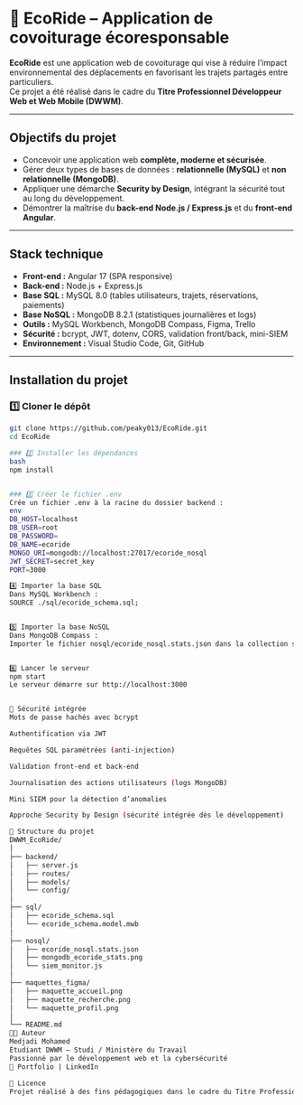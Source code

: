 # 🌿 EcoRide – Application de covoiturage écoresponsable

**EcoRide** est une application web de covoiturage qui vise à réduire l’impact environnemental des déplacements en favorisant les trajets partagés entre particuliers.  
Ce projet a été réalisé dans le cadre du **Titre Professionnel Développeur Web et Web Mobile (DWWM)**.

---

##  Objectifs du projet

- Concevoir une application web **complète, moderne et sécurisée**.  
- Gérer deux types de bases de données : **relationnelle (MySQL)** et **non relationnelle (MongoDB)**.  
- Appliquer une démarche **Security by Design**, intégrant la sécurité tout au long du développement.  
- Démontrer la maîtrise du **back-end Node.js / Express.js** et du **front-end Angular**.  

---

##  Stack technique

- **Front-end :** Angular 17 (SPA responsive)  
- **Back-end :** Node.js + Express.js  
- **Base SQL :** MySQL 8.0 (tables utilisateurs, trajets, réservations, paiements)  
- **Base NoSQL :** MongoDB 8.2.1 (statistiques journalières et logs)  
- **Outils :** MySQL Workbench, MongoDB Compass, Figma, Trello  
- **Sécurité :** bcrypt, JWT, dotenv, CORS, validation front/back, mini-SIEM  
- **Environnement :** Visual Studio Code, Git, GitHub  

---

##  Installation du projet

### 1️⃣ Cloner le dépôt
```bash
git clone https://github.com/peaky013/EcoRide.git
cd EcoRide

### 2️⃣ Installer les dépendances
bash
npm install


### 3️⃣ Créer le fichier .env
Crée un fichier .env à la racine du dossier backend :
env
DB_HOST=localhost
DB_USER=root
DB_PASSWORD=
DB_NAME=ecoride
MONGO_URI=mongodb://localhost:27017/ecoride_nosql
JWT_SECRET=secret_key
PORT=3000

4️⃣ Importer la base SQL
Dans MySQL Workbench :
SOURCE ./sql/ecoride_schema.sql;


5️⃣ Importer la base NoSQL
Dans MongoDB Compass :
Importer le fichier nosql/ecoride_nosql.stats.json dans la collection stats.


6️⃣ Lancer le serveur
npm start
Le serveur démarre sur http://localhost:3000


🔐 Sécurité intégrée
Mots de passe hachés avec bcrypt

Authentification via JWT

Requêtes SQL paramétrées (anti-injection)

Validation front-end et back-end

Journalisation des actions utilisateurs (logs MongoDB)

Mini SIEM pour la détection d’anomalies

Approche Security by Design (sécurité intégrée dès le développement)

📁 Structure du projet
DWWM_EcoRide/
│
├── backend/
│   ├── server.js
│   ├── routes/
│   ├── models/
│   └── config/
│
├── sql/
│   ├── ecoride_schema.sql
│   └── ecoride_schema.model.mwb
│
├── nosql/
│   ├── ecoride_nosql.stats.json
│   ├── mongodb_ecoride_stats.png
│   └── siem_monitor.js
│
├── maquettes_figma/
│   ├── maquette_accueil.png
│   ├── maquette_recherche.png
│   └── maquette_profil.png
│
└── README.md
👨‍💻 Auteur
Medjadi Mohamed
Étudiant DWWM – Studi / Ministère du Travail
Passionné par le développement web et la cybersécurité
🔗 Portfolio | LinkedIn

🧠 Licence
Projet réalisé à des fins pédagogiques dans le cadre du Titre Professionnel DWWM.
